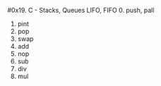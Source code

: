 #0x19. C - Stacks, Queues LIFO, FIFO
0. push, pall
1. pint
2. pop
3. swap
4. add
5. nop
6. sub
7. div
8. mul
